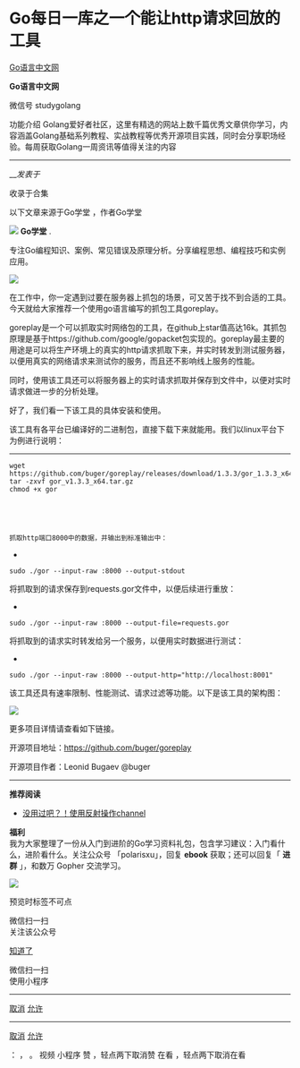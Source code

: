 #  Go每日一库之一个能让http请求回放的工具

[ Go语言中文网 ](javascript:void\(0\);)

**Go语言中文网** ![]()

微信号 studygolang

功能介绍
Golang爱好者社区，这里有精选的网站上数千篇优秀文章供你学习，内容涵盖Golang基础系列教程、实战教程等优秀开源项目实践，同时会分享职场经验。每周获取Golang一周资讯等值得关注的内容

____

___发表于_

收录于合集

以下文章来源于Go学堂 ，作者Go学堂

![](http://wx.qlogo.cn/mmhead/Q3auHgzwzM4BT3awseqt20xJmBwPPx8GbBYdopGYVtGWbtrC0ZNd4A/0)
**Go学堂** .

专注Go编程知识、案例、常见错误及原理分析。分享编程思想、编程技巧和实例应用。

![](https://raw.githubusercontent.com/tuchuang9/tc1/refs/heads/main/public/20221123130402.png)

  

在工作中，你一定遇到过要在服务器上抓包的场景，可又苦于找不到合适的工具。今天就给大家推荐一个使用go语言编写的抓包工具goreplay。  

goreplay是一个可以抓取实时网络包的工具，在github上star值高达16k。其抓包原理是基于https://github.com/google/gopacket包实现的。goreplay最主要的用途是可以将生产环境上的真实的http请求抓取下来，并实时转发到测试服务器，以便用真实的网络请求来测试你的服务，而且还不影响线上服务的性能。

  

同时，使用该工具还可以将服务器上的实时请求抓取并保存到文件中，以便对实时请求做进一步的分析处理。

  

好了，我们看一下该工具的具体安装和使用。

  

该工具有各平台已编译好的二进制包，直接下载下来就能用。我们以linux平台下为例进行说明：

  *   *   *   *   * 

    
    
    wget https://github.com/buger/goreplay/releases/download/1.3.3/gor_1.3.3_x64.tar.gz  
    tar -zxvf gor_v1.3.3_x64.tar.gz  
    chmod +x gor

  

    
    
    抓取http端口8000中的数据，并输出到标准输出中：  
    

  * 

    
    
    sudo ./gor --input-raw :8000 --output-stdout

  

将抓取到的请求保存到requests.gor文件中，以便后续进行重放：

  * 

    
    
    sudo ./gor --input-raw :8000 --output-file=requests.gor

  

将抓取到的请求实时转发给另一个服务，以便用实时数据进行测试：  

  * 

    
    
    sudo ./gor --input-raw :8000 --output-http="http://localhost:8001"

  

    
    
      
    

该工具还具有速率限制、性能测试、请求过滤等功能。以下是该工具的架构图：  

  

![](https://raw.githubusercontent.com/tuchuang9/tc1/refs/heads/main/public/20221123130414.png)

  

  

更多项目详情请查看如下链接。  

开源项目地址：https://github.com/buger/goreplay

开源项目作者：Leonid Bugaev @buger

  

* * *

 **推荐阅读**  

  * [没用过吧？！使用反射操作channel](http://mp.weixin.qq.com/s?__biz=MzAxMTA4Njc0OQ==&mid=2651453739&idx=1&sn=1aa279a5445fdfb602c7ab491b5228b3&chksm=80bb27d9b7ccaecf3927f5bd9046b58bb823c8114323210efc2cf87887343064eb5f09efb0db&scene=21#wechat_redirect)  

  

 **福利**  
我为大家整理了一份从入门到进阶的Go学习资料礼包，包含学习建议：入门看什么，进阶看什么。关注公众号 「polarisxu」，回复  **ebook**
获取；还可以回复「 **进群** 」，和数万 Gopher 交流学习。

![](https://raw.githubusercontent.com/tuchuang9/tc1/refs/heads/main/public/20221123130415.png)

预览时标签不可点

微信扫一扫  
关注该公众号

[知道了](javascript:;)

微信扫一扫  
使用小程序

****

[取消](javascript:void\(0\);) [允许](javascript:void\(0\);)

****

[取消](javascript:void\(0\);) [允许](javascript:void\(0\);)

： ， 。   视频 小程序 赞 ，轻点两下取消赞 在看 ，轻点两下取消在看

